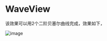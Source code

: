 # WaveView
该效果可以用2个二阶贝塞尔曲线完成，效果如下，

 ![image](https://github.com/yestin0303/WaveView/blob/master/app/xiaoguo1.gif)
